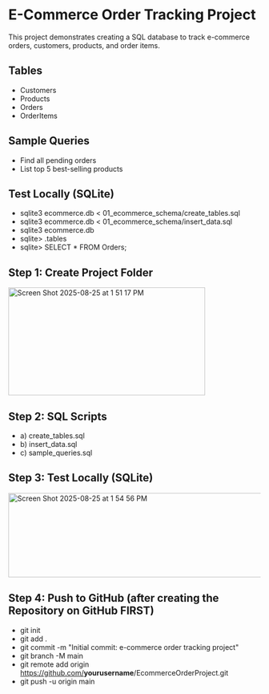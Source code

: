# E-Commerce Order Tracking Project
This project demonstrates creating a SQL database to track e-commerce orders, customers, products, and order items.

## Tables
- Customers
- Products
- Orders
- OrderItems

## Sample Queries
- Find all pending orders
- List top 5 best-selling products

## Test Locally (SQLite)
- sqlite3 ecommerce.db < 01_ecommerce_schema/create_tables.sql
- sqlite3 ecommerce.db < 01_ecommerce_schema/insert_data.sql
- sqlite3 ecommerce.db
- sqlite> .tables
- sqlite> SELECT * FROM Orders;

## Step 1: Create Project Folder
<img width="393" height="215" alt="Screen Shot 2025-08-25 at 1 51 17 PM" src="https://github.com/user-attachments/assets/69d3fdb2-a539-4d24-a74e-e69383b85a3b" /> <br>
## Step 2: SQL Scripts
- a) create_tables.sql
- b) insert_data.sql
- c) sample_queries.sql
## Step 3: Test Locally (SQLite)
<img width="521" height="168" alt="Screen Shot 2025-08-25 at 1 54 56 PM" src="https://github.com/user-attachments/assets/eb481926-424e-4f14-9359-15acd0eafe2d" /> <br>
## Step 4: Push to GitHub (after creating the Repository on GitHub FIRST)
- git init
- git add .
- git commit -m "Initial commit: e-commerce order tracking project"
- git branch -M main
- git remote add origin https://github.com/<b>yourusername</b>/EcommerceOrderProject.git
- git push -u origin main
